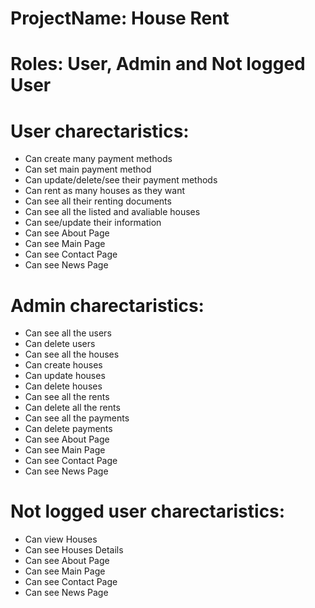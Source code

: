 # ProjectName: House Rent

# Roles: User, Admin and Not logged User

# User charectaristics:
- Can create many payment methods
- Can set main payment method
- Can update/delete/see their payment methods
- Can rent as many houses as they want
- Can see all their renting documents
- Can see all the listed and avaliable houses
- Can see/update their information
- Can see About Page
- Can see Main Page
- Can see Contact Page
- Can see News Page

# Admin charectaristics:
- Can see all the users
- Can delete users
- Can see all the houses
- Can create houses
- Can update houses
- Can delete houses
- Can see all the rents
- Can delete all the rents
- Can see all the payments
- Can delete payments
- Can see About Page
- Can see Main Page
- Can see Contact Page
- Can see News Page

# Not logged user charectaristics:
- Can view Houses
- Can see Houses Details
- Can see About Page
- Can see Main Page
- Can see Contact Page
- Can see News Page
